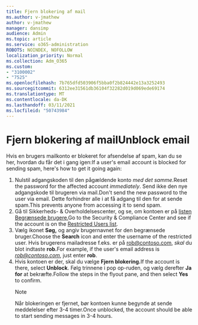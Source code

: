 ```yaml
---
title: Fjern blokering af mail
ms.author: v-jmathew
author: v-jmathew
manager: dansimp
audience: Admin
ms.topic: article
ms.service: o365-administration
ROBOTS: NOINDEX, NOFOLLOW
localization_priority: Normal
ms.collection: Adm_O365
ms.custom:
- "3100002"
- "7525"
ms.openlocfilehash: 7b765dfd503906f5bba0f2b824442e13a3252493
ms.sourcegitcommit: 6312ee31561db36104f32282d019d069ede69174
ms.translationtype: MT
ms.contentlocale: da-DK
ms.lasthandoff: 03/11/2021
ms.locfileid: "50743984"
---
```

# <a name="unblock-email"></a><span data-ttu-id="e6b47-102">Fjern blokering af mail</span><span class="sxs-lookup"><span data-stu-id="e6b47-102">Unblock email</span></span>

<span data-ttu-id="e6b47-103">Hvis en brugers mailkonto er blokeret for afsendelse af spam, kan du se her, hvordan du får det i gang igen:</span><span class="sxs-lookup"><span data-stu-id="e6b47-103">If a user's email account is blocked for sending spam, here's how to get it going again:</span></span>

1. <span data-ttu-id="e6b47-104">Nulstil adgangskoden til den pågældende konto *med det samme.*</span><span class="sxs-lookup"><span data-stu-id="e6b47-104">Reset the password for the affected account *immediately*.</span></span> <span data-ttu-id="e6b47-105">Send ikke den nye adgangskode til brugeren via mail.</span><span class="sxs-lookup"><span data-stu-id="e6b47-105">Don't send the new password to the user via email.</span></span> <span data-ttu-id="e6b47-106">Dette forhindrer alle i at få adgang til den for at sende spam.</span><span class="sxs-lookup"><span data-stu-id="e6b47-106">This prevents anyone from accessing it to send spam.</span></span>
2. <span data-ttu-id="e6b47-107">Gå til Sikkerheds- & Overholdelsescenter, og se, om kontoen er på [listen Begrænsede brugere.](https://protection.office.com/#/restrictedusers)</span><span class="sxs-lookup"><span data-stu-id="e6b47-107">Go to the Security & Compliance Center and see if the account is on the [Restricted Users list](https://protection.office.com/#/restrictedusers).</span></span>
3. <span data-ttu-id="e6b47-108">Vælg ikonet **Søg,** og angiv brugernavnet for den begrænsede bruger.</span><span class="sxs-lookup"><span data-stu-id="e6b47-108">Choose the **Search** icon and enter the username of the restricted user.</span></span> <span data-ttu-id="e6b47-109">Hvis brugerens mailadresse f.eks. er på rob@contoso.com, *skal* du blot indtaste **rob.**</span><span class="sxs-lookup"><span data-stu-id="e6b47-109">For example, if the user's email address is *rob@contoso.com*, just enter **rob**.</span></span>
4. <span data-ttu-id="e6b47-110">Hvis kontoen er der, skal du vælge **Fjern blokering.**</span><span class="sxs-lookup"><span data-stu-id="e6b47-110">If the account is there, select **Unblock**.</span></span> <span data-ttu-id="e6b47-111">Følg trinnene i pop op-ruden, og vælg derefter **Ja for** at bekræfte.</span><span class="sxs-lookup"><span data-stu-id="e6b47-111">Follow the steps in the flyout pane, and then select **Yes** to confirm.</span></span>  
    > [!NOTE]
    > <span data-ttu-id="e6b47-112">Når blokeringen er fjernet, bør kontoen kunne begynde at sende meddelelser efter 3-4 timer.</span><span class="sxs-lookup"><span data-stu-id="e6b47-112">Once unblocked, the account should be able to start sending messages in 3-4 hours.</span></span>
